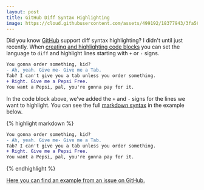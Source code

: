 ```yaml
---
layout: post
title: GitHub Diff Syntax Highlighting
image: https://cloud.githubusercontent.com/assets/499192/18377943/3fa5683a-766a-11e6-978c-e2a6c3f8515a.png
---
```


Did you know [GitHub](https://github.com/) support diff syntax highlighting? I didn't until just recently. When [creating and highlighting code blocks](https://help.github.com/articles/creating-and-highlighting-code-blocks/) you can set the language to `diff` and highlight lines starting with `+` or `-` signs.

```diff
You gonna order something, kid?
- Ah, yeah. Give me- Give me a Tab.
Tab? I can't give you a tab unless you order something.
+ Right. Give me a Pepsi Free.
You want a Pepsi, pal, you're gonna pay for it.
```

In the code block above, we've added the `+` and `-` signs for the lines we want to highlight. You can see the full [markdown syntax](https://guides.github.com/features/mastering-markdown/) in the example below.

{% highlight markdown %}
```diff
You gonna order something, kid?
- Ah, yeah. Give me- Give me a Tab.
Tab? I can't give you a tab unless you order something.
+ Right. Give me a Pepsi Free.
You want a Pepsi, pal, you're gonna pay for it.
```
{% endhighlight %}

[Here you can find an example from an issue on GitHub.](https://github.com/npm/marky-markdown/issues/64)
